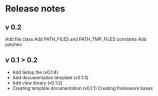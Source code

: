 Release notes
=============

v 0.2
-------------
Add file class
Add PATH_FILES and PATH_TMP_FILES constants
Add patches

v 0.1 > 0.2
-------------
* Add Setup file (v0.1:4)
* Add documentation template (v0.1:3)
* Add view library (v0.1:2)
* Creating template documentation (v0.1:1)
Creating framework bases
